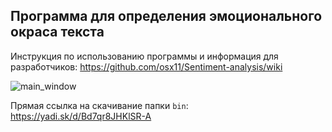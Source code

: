 ## Программа для определения эмоционального окраса текста

Инструкция по использованию программы и информация для разработчиков: https://github.com/osx11/Sentiment-analysis/wiki

![main_window](https://i.imgur.com/ueT9EEJ.png)

Прямая ссылка на скачивание папки `bin`: https://yadi.sk/d/Bd7qr8JHKlSR-A
